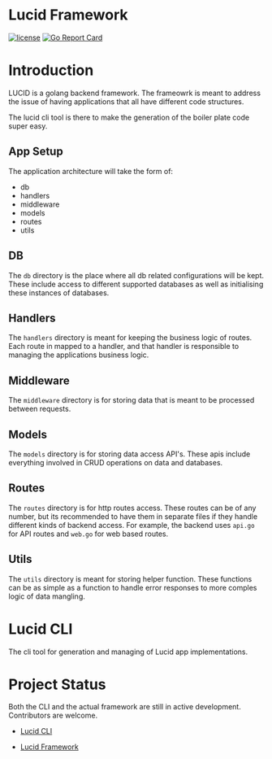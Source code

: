 # Lucid Framework

[![license](http://img.shields.io/badge/license-MIT-blue.svg)](https://github.com/arthurkay/lucid/blob/master/LICENSE)
[![Go Report Card](https://goreportcard.com/badge/github.com/arthurkay/lucid)](https://goreportcard.com/report/github.com/arthurkay/lucid)

# Introduction

LUCID is a golang backend framework. The frameowrk is meant to address the issue of having applications that all have different code structures.

The lucid cli tool is there to make the generation of the boiler plate code super easy.

## App Setup

The application architecture will take the form of:

* db
* handlers
* middleware
* models
* routes
* utils

## DB

The `db` directory is the place where all db related configurations will be kept.
These include access to different supported databases as well as initialising these instances of databases.

## Handlers

The `handlers` directory is meant for keeping the business logic of routes.
Each route in mapped to a handler, and that handler is responsible to managing the applications business logic.

## Middleware

The `middleware` directory is for storing data that is meant to be processed between requests.

## Models

The `models` directory is for storing data access API's. These apis include everything involved in CRUD operations on data and databases.

## Routes

The `routes` directory is for http routes access. These routes can be of any number, but its recommended to have them in separate files if they handle different kinds of backend access.
For example, the backend uses `api.go` for API routes and `web.go` for web based routes.

## Utils

The `utils` directory is meant for storing helper function. These functions can be as simple as a function to handle error responses to more comples logic of data mangling.


# Lucid CLI

The cli tool for generation and managing of Lucid app implementations.


# Project Status

Both the CLI and the actual framework are still in active development.
Contributors are welcome.

* [Lucid CLI](https://github.com/arthurkay/lucid-cli)

* [Lucid Framework](https://github.com/arthurkay/lucid)

